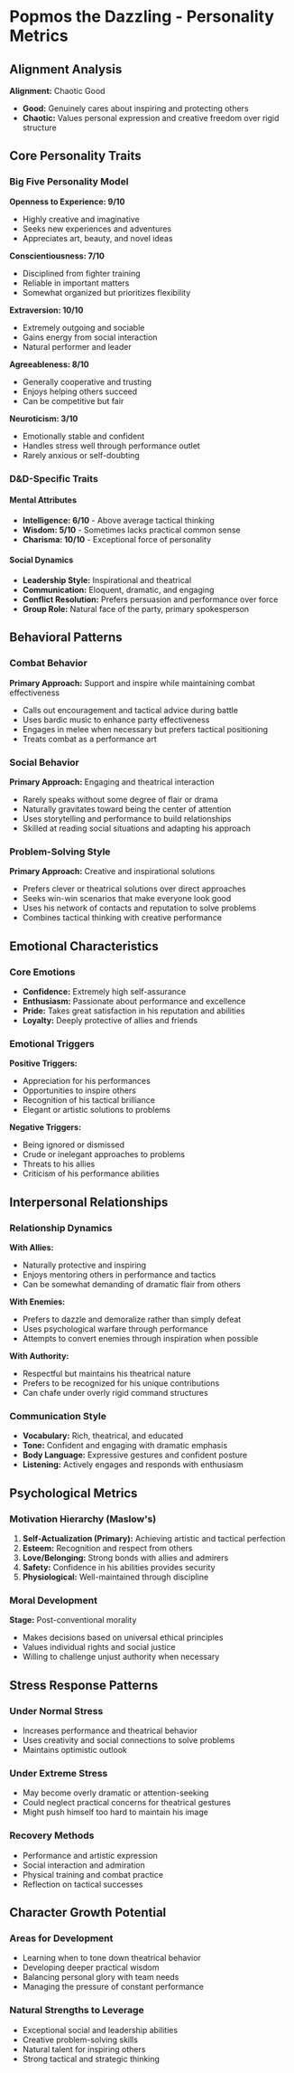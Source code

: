 # Popmos the Dazzling - Personality Metrics

## Alignment Analysis
**Alignment:** Chaotic Good
- **Good:** Genuinely cares about inspiring and protecting others
- **Chaotic:** Values personal expression and creative freedom over rigid structure

## Core Personality Traits

### Big Five Personality Model
**Openness to Experience: 9/10**
- Highly creative and imaginative
- Seeks new experiences and adventures
- Appreciates art, beauty, and novel ideas

**Conscientiousness: 7/10**
- Disciplined from fighter training
- Reliable in important matters
- Somewhat organized but prioritizes flexibility

**Extraversion: 10/10**
- Extremely outgoing and sociable
- Gains energy from social interaction
- Natural performer and leader

**Agreeableness: 8/10**
- Generally cooperative and trusting
- Enjoys helping others succeed
- Can be competitive but fair

**Neuroticism: 3/10**
- Emotionally stable and confident
- Handles stress well through performance outlet
- Rarely anxious or self-doubting

### D&D-Specific Traits

#### Mental Attributes
- **Intelligence: 6/10** - Above average tactical thinking
- **Wisdom: 5/10** - Sometimes lacks practical common sense
- **Charisma: 10/10** - Exceptional force of personality

#### Social Dynamics
- **Leadership Style:** Inspirational and theatrical
- **Communication:** Eloquent, dramatic, and engaging
- **Conflict Resolution:** Prefers persuasion and performance over force
- **Group Role:** Natural face of the party, primary spokesperson

## Behavioral Patterns

### Combat Behavior
**Primary Approach:** Support and inspire while maintaining combat effectiveness
- Calls out encouragement and tactical advice during battle
- Uses bardic music to enhance party effectiveness
- Engages in melee when necessary but prefers tactical positioning
- Treats combat as a performance art

### Social Behavior
**Primary Approach:** Engaging and theatrical interaction
- Rarely speaks without some degree of flair or drama
- Naturally gravitates toward being the center of attention
- Uses storytelling and performance to build relationships
- Skilled at reading social situations and adapting his approach

### Problem-Solving Style
**Primary Approach:** Creative and inspirational solutions
- Prefers clever or theatrical solutions over direct approaches
- Seeks win-win scenarios that make everyone look good
- Uses his network of contacts and reputation to solve problems
- Combines tactical thinking with creative performance

## Emotional Characteristics

### Core Emotions
- **Confidence:** Extremely high self-assurance
- **Enthusiasm:** Passionate about performance and excellence
- **Pride:** Takes great satisfaction in his reputation and abilities
- **Loyalty:** Deeply protective of allies and friends

### Emotional Triggers
**Positive Triggers:**
- Appreciation for his performances
- Opportunities to inspire others
- Recognition of his tactical brilliance
- Elegant or artistic solutions to problems

**Negative Triggers:**
- Being ignored or dismissed
- Crude or inelegant approaches to problems
- Threats to his allies
- Criticism of his performance abilities

## Interpersonal Relationships

### Relationship Dynamics
**With Allies:**
- Naturally protective and inspiring
- Enjoys mentoring others in performance and tactics
- Can be somewhat demanding of dramatic flair from others

**With Enemies:**
- Prefers to dazzle and demoralize rather than simply defeat
- Uses psychological warfare through performance
- Attempts to convert enemies through inspiration when possible

**With Authority:**
- Respectful but maintains his theatrical nature
- Prefers to be recognized for his unique contributions
- Can chafe under overly rigid command structures

### Communication Style
- **Vocabulary:** Rich, theatrical, and educated
- **Tone:** Confident and engaging with dramatic emphasis
- **Body Language:** Expressive gestures and confident posture
- **Listening:** Actively engages and responds with enthusiasm

## Psychological Metrics

### Motivation Hierarchy (Maslow's)
1. **Self-Actualization (Primary):** Achieving artistic and tactical perfection
2. **Esteem:** Recognition and respect from others
3. **Love/Belonging:** Strong bonds with allies and admirers
4. **Safety:** Confidence in his abilities provides security
5. **Physiological:** Well-maintained through discipline

### Moral Development
**Stage:** Post-conventional morality
- Makes decisions based on universal ethical principles
- Values individual rights and social justice
- Willing to challenge unjust authority when necessary

## Stress Response Patterns

### Under Normal Stress
- Increases performance and theatrical behavior
- Uses creativity and social connections to solve problems
- Maintains optimistic outlook

### Under Extreme Stress
- May become overly dramatic or attention-seeking
- Could neglect practical concerns for theatrical gestures
- Might push himself too hard to maintain his image

### Recovery Methods
- Performance and artistic expression
- Social interaction and admiration
- Physical training and combat practice
- Reflection on tactical successes

## Character Growth Potential

### Areas for Development
- Learning when to tone down theatrical behavior
- Developing deeper practical wisdom
- Balancing personal glory with team needs
- Managing the pressure of constant performance

### Natural Strengths to Leverage
- Exceptional social and leadership abilities
- Creative problem-solving skills
- Natural talent for inspiring others
- Strong tactical and strategic thinking